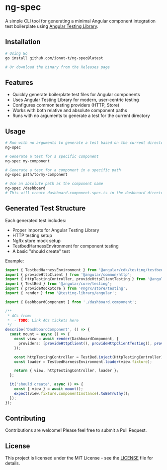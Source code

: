 # ng-spec

A simple CLI tool for generating a minimal Angular component integration test boilerplate using [Angular Testing Library](https://testing-library.com/docs/angular-testing-library/intro/).

## Installation

```bash
# Using Go
go install github.com/ionut-t/ng-spec@latest

# Or download the binary from the Releases page
```

## Features

- Quickly generate boilerplate test files for Angular components
- Uses Angular Testing Library for modern, user-centric testing
- Configures common testing providers (HTTP, Store)
- Works with both relative and absolute component paths
- Runs with no arguments to generate a test for the current directory

## Usage

```bash
# Run with no arguments to generate a test based on the current directory name
ng-spec

# Generate a test for a specific component
ng-spec my-component

# Generate a test for a component in a specific path
ng-spec path/to/my-component

# Use an absolute path as the component name
ng-spec /dashboard
# This will create dashboard.component.spec.ts in the dashboard directory (under your current working directory)
```

## Generated Test Structure

Each generated test includes:

- Proper imports for Angular Testing Library
- HTTP testing setup
- NgRx store mock setup
- TestbedHarnessEnvironment for component testing
- A basic "should create" test

Example:

```typescript
import { TestbedHarnessEnvironment } from '@angular/cdk/testing/testbed';
import { provideHttpClient } from '@angular/common/http';
import { HttpTestingController, provideHttpClientTesting } from '@angular/common/http/testing';
import { TestBed } from '@angular/core/testing';
import { provideMockStore } from '@ngrx/store/testing';
import { render } from '@testing-library/angular';

import { DashboardComponent } from './dashboard.component';

/**
 * ACs from:
 *  - TODO: Link ACs tickets here
 */
describe('DashboardComponent', () => {
  const mount = async () => {
    const view = await render(DashboardComponent, {
      providers: [provideHttpClient(), provideHttpClientTesting(), provideMockStore()]
    });

    const httpTestingController = TestBed.inject(HttpTestingController);
    const loader = TestbedHarnessEnvironment.loader(view.fixture);

    return { view, httpTestingController, loader };
  };

  it('should create', async () => {
    const { view } = await mount();
    expect(view.fixture.componentInstance).toBeTruthy();
  });
});
```

## Contributing

Contributions are welcome! Please feel free to submit a Pull Request.

## License

This project is licensed under the MIT License - see the [LICENSE](LICENSE) file for details.

